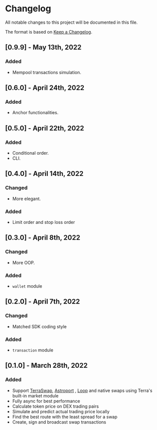 # Changelog

All notable changes to this project will be documented in this file.

The format is based on [Keep a Changelog](https://keepachangelog.com/en/1.0.0/).

## [0.9.9] - May 13th, 2022

### Added

* Mempool transactions simulation.

## [0.6.0] - April 24th, 2022

### Added

* Anchor functionalities.

## [0.5.0] - April 22th, 2022

### Added

* Conditional order.
* CLI.

## [0.4.0] - April 14th, 2022

### Changed

* More elegant.

### Added

* Limit order and stop loss order

## [0.3.0] - April 8th, 2022

### Changed

* More OOP.

### Added

* `wallet` module

## [0.2.0] - April 7th, 2022

### Changed

* Matched SDK coding style

### Added

* `transaction` module

## [0.1.0] - March 28th, 2022

### Added

* Support [TerraSwap](https://app.terraswap.io/Swap), [Astroport](https://app.astroport.fi/swap)
  , [Loop](https://dex.loop.markets/) and native swaps using Terra's built-in market module
* Fully async for best performance
* Calculate token price on DEX trading pairs
* Simulate and predict actual trading price locally
* Find the best route with the least spread for a swap
* Create, sign and broadcast swap transactions

